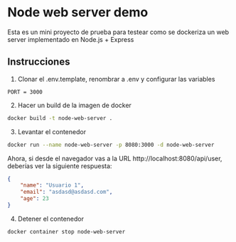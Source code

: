 # Node web server demo

Esta es un mini proyecto de prueba para testear como se dockeriza un web server implementado en Node.js + Express

## Instrucciones

1. Clonar el .env.template, renombrar a .env y configurar las variables

```
PORT = 3000
```

2. Hacer un build de la imagen de docker

```bash
docker build -t node-web-server .
```

3. Levantar el contenedor

```bash
docker run --name node-web-server -p 8080:3000 -d node-web-server
```

Ahora, si desde el navegador vas a la URL http://localhost:8080/api/user, deberías ver la siguiente respuesta:

```json
{
	"name": "Usuario 1",
	"email": "asdasd@asdasd.com",
	"age": 23
}
```

4. Detener el contenedor

```bash
docker container stop node-web-server
```
